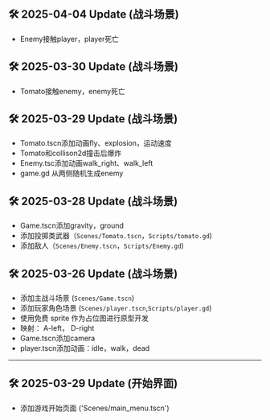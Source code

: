 ## 🛠️ 2025-04-04 Update (战斗场景)
- Enemy接触player，player死亡


## 🛠️ 2025-03-30 Update (战斗场景)
- Tomato接触enemy，enemy死亡


## 🛠️ 2025-03-29 Update (战斗场景)
- Tomato.tscn添加动画fly、explosion，运动速度
- Tomato和collison2d撞击后爆炸
- Enemy.tsc添加动画walk_right、walk_left
- game.gd 从两侧随机生成enemy

## 🛠️ 2025-03-28 Update (战斗场景)
- Game.tscn添加gravity，ground
- 添加投掷类武器（`Scenes/Tomato.tscn`，`Scripts/tomato.gd`)
- 添加敌人（`Scenes/Enemy.tscn`，`Scripts/Enemy.gd`)

## 🛠️ 2025-03-26 Update (战斗场景)
- 添加主战斗场景 (`Scenes/Game.tscn`)  
- 添加玩家角色场景 (`Scenes/player.tscn`,`Scripts/player.gd`)
- 使用免费 sprite 作为占位图进行原型开发
- 映射： A-left， D-right 
- Game.tscn添加camera
- player.tscn添加动画：idle，walk，dead

---

## 🛠️ 2025-03-29 Update (开始界面)
- 添加游戏开始页面 ('Scenes/main_menu.tscn')
